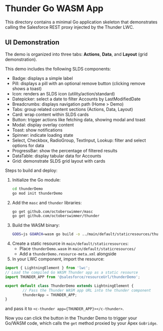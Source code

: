 # Thunder Go WASM App

This directory contains a minimal Go application skeleton that demonstrates calling the Salesforce REST proxy injected by the Thunder LWC.

## UI Demonstration

The demo is organized into three tabs: **Actions**, **Data**, and **Layout** (grid demonstration).

This demo includes the following SLDS components:
- Badge: displays a simple label
- Pill: displays a pill with an optional remove button (clicking remove shows a toast)
- Icon: renders an SLDS icon (utility/action/standard)
- Datepicker: select a date to filter Accounts by LastModifiedDate
- Breadcrumbs: displays navigation path (Home > Demo)
- Tabs: group related content sections (Actions, Data, Layout)
- Card: wrap content within SLDS cards
- Button: trigger actions like fetching data, showing modal and toast
- Modal: display overlay content
- Toast: show notifications
- Spinner: indicate loading state
- Select, Checkbox, RadioGroup, TextInput, Lookup: filter and select options for data
- ProgressBar: show the percentage of filtered results
- DataTable: display tabular data for Accounts
- Grid: demonstrate SLDS grid layout with cards

Steps to build and deploy:
1. Initialize the Go module:
   ```sh
   cd thunderDemo
   go mod init thunderDemo
   ```
2. Add the `masc` and `thunder` libraries:
   ```sh
   go get github.com/octoberswimmer/masc
   go get github.com/octoberswimmer/thunder
   ```
3. Build the WASM binary:
   ```sh
   GOOS=js GOARCH=wasm go build -o ../main/default/staticresources/thunderDemo.wasm main.go
   ```
4. Create a static resource in `main/default/staticresources`:
   - Place `thunderDemo.wasm` in `main/default/staticresources/`
   - Add a `thunderDemo.resource-meta.xml` alongside
5. In your LWC component, import the resource:

```js
import { LightningElement } from 'lwc';
// Load the compiled Go WASM Thunder app as a static resource
import THUNDER_APP from '@salesforce/resourceUrl/thunderDemo';

export default class ThunderDemo extends LightningElement {
        // Pass the Thunder WASM app URL into the thunder component
        thunderApp = THUNDER_APP;
}
```
   and pass it to `<c-thunder app={THUNDER_APP}></c-thunder>`.

Now you can click the button in the Thunder Demo to trigger your Go/WASM code, which calls the `get` method proxied by your Apex `GoBridge`.
